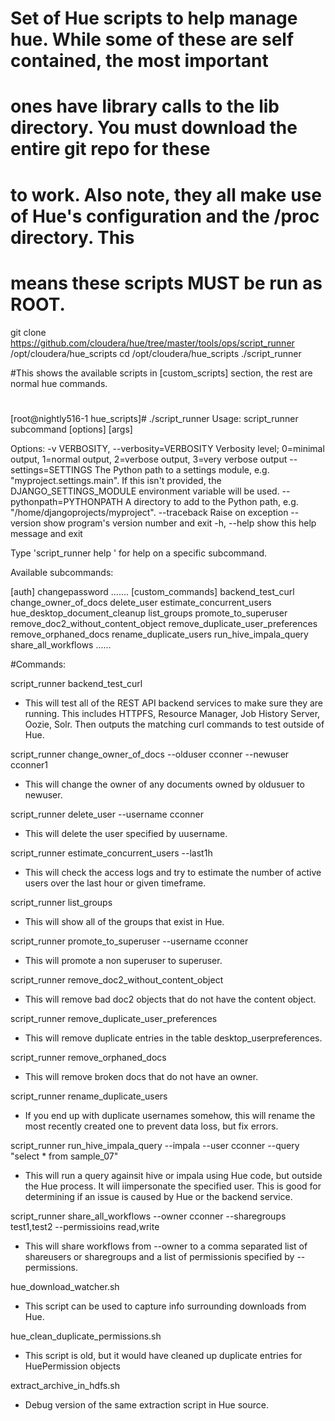 # Set of Hue scripts to help manage hue.  While some of these are self contained, the most important
# ones have library calls to the lib directory.  You must download the entire git repo for these
# to work.  Also note, they all make use of Hue's configuration and the /proc directory.  This
# means these scripts MUST be run as ROOT.

git clone https://github.com/cloudera/hue/tree/master/tools/ops/script_runner /opt/cloudera/hue_scripts
cd /opt/cloudera/hue_scripts
./script_runner

#This shows the available scripts in [custom_scripts] section, the rest are normal hue commands.
#

[root@nightly516-1 hue_scripts]# ./script_runner
Usage: script_runner subcommand [options] [args]

Options:
  -v VERBOSITY, --verbosity=VERBOSITY
                        Verbosity level; 0=minimal output, 1=normal output,
                        2=verbose output, 3=very verbose output
  --settings=SETTINGS   The Python path to a settings module, e.g.
                        "myproject.settings.main". If this isn't provided, the
                        DJANGO_SETTINGS_MODULE environment variable will be
                        used.
  --pythonpath=PYTHONPATH
                        A directory to add to the Python path, e.g.
                        "/home/djangoprojects/myproject".
  --traceback           Raise on exception
  --version             show program's version number and exit
  -h, --help            show this help message and exit

Type 'script_runner help <subcommand>' for help on a specific subcommand.

Available subcommands:

[auth]
    changepassword
.......
[custom_commands]
    backend_test_curl
    change_owner_of_docs
    delete_user
    estimate_concurrent_users
    hue_desktop_document_cleanup
    list_groups
    promote_to_superuser
    remove_doc2_without_content_object
    remove_duplicate_user_preferences
    remove_orphaned_docs
    rename_duplicate_users
    run_hive_impala_query
    share_all_workflows
......


#Commands:

script_runner backend_test_curl

- This will test all of the REST API backend services to make sure they are running.  This includes HTTPFS, Resource Manager, Job History Server, Oozie, Solr.  Then outputs the matching curl commands to test outside of Hue.

script_runner change_owner_of_docs --olduser cconner --newuser cconner1

- This will change the owner of any documents owned by oldusuer to newuser.

script_runner delete_user --username cconner

- This will delete the user specified by uusername.

script_runner estimate_concurrent_users --last1h

- This will check the access logs and try to estimate the number of active users over the last hour or given timeframe.

script_runner list_groups

- This will show all of the groups that exist in Hue.

script_runner promote_to_superuser --username cconner

- This will promote a non superuser to superuser.

script_runner remove_doc2_without_content_object

- This will remove bad doc2 objects that do not have the content object.

script_runner remove_duplicate_user_preferences

- This will remove duplicate entries in the table desktop_userpreferences.

script_runner remove_orphaned_docs

- This will remove broken docs that do not have an owner.

script_runner rename_duplicate_users

- If you end up with duplicate usernames somehow, this will rename the most recently created one to prevent data loss, but fix errors.

script_runner run_hive_impala_query --impala --user cconner --query "select * from sample_07"

- This will run a query againsit hive or impala using Hue code, but outside the Hue process.  It will iimpersonate the specified user.  This is good for determining if an issue is caused by Hue or the backend service.

script_runner share_all_workflows --owner cconner --sharegroups test1,test2 --permissioins read,write

- This will share workflows from --owner to a comma separated list of shareusers or sharegroups and a list of permissionis specified by --permissions.

hue_download_watcher.sh

- This script can be used to capture info surrounding downloads from Hue.

hue_clean_duplicate_permissions.sh

- This script is old, but it would have cleaned up duplicate entries for HuePermission objects

extract_archive_in_hdfs.sh

- Debug version of the same extraction script in Hue source.
